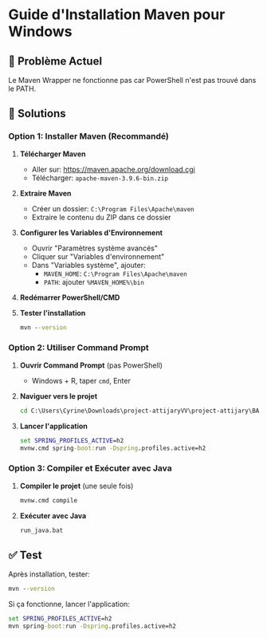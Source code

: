 # Guide d'Installation Maven pour Windows

## 🔧 Problème Actuel
Le Maven Wrapper ne fonctionne pas car PowerShell n'est pas trouvé dans le PATH.

## 🚀 Solutions

### Option 1: Installer Maven (Recommandé)

1. **Télécharger Maven**
   - Aller sur: https://maven.apache.org/download.cgi
   - Télécharger: `apache-maven-3.9.6-bin.zip`

2. **Extraire Maven**
   - Créer un dossier: `C:\Program Files\Apache\maven`
   - Extraire le contenu du ZIP dans ce dossier

3. **Configurer les Variables d'Environnement**
   - Ouvrir "Paramètres système avancés"
   - Cliquer sur "Variables d'environnement"
   - Dans "Variables système", ajouter:
     - `MAVEN_HOME`: `C:\Program Files\Apache\maven`
     - `PATH`: ajouter `%MAVEN_HOME%\bin`

4. **Redémarrer PowerShell/CMD**

5. **Tester l'installation**
   ```cmd
   mvn --version
   ```

### Option 2: Utiliser Command Prompt

1. **Ouvrir Command Prompt** (pas PowerShell)
   - Windows + R, taper `cmd`, Enter

2. **Naviguer vers le projet**
   ```cmd
   cd C:\Users\Cyrine\Downloads\project-attijaryVV\project-attijary\BAKEND
   ```

3. **Lancer l'application**
   ```cmd
   set SPRING_PROFILES_ACTIVE=h2
   mvnw.cmd spring-boot:run -Dspring.profiles.active=h2
   ```

### Option 3: Compiler et Exécuter avec Java

1. **Compiler le projet** (une seule fois)
   ```cmd
   mvnw.cmd compile
   ```

2. **Exécuter avec Java**
   ```cmd
   run_java.bat
   ```

## ✅ Test

Après installation, tester:
```cmd
mvn --version
```

Si ça fonctionne, lancer l'application:
```cmd
set SPRING_PROFILES_ACTIVE=h2
mvn spring-boot:run -Dspring.profiles.active=h2
``` 
